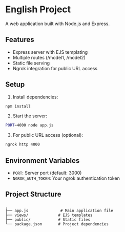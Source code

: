 # English Project

A web application built with Node.js and Express.

## Features

- Express server with EJS templating
- Multiple routes (/model1, /model2)
- Static file serving
- Ngrok integration for public URL access

## Setup

1. Install dependencies:
```bash
npm install
```

2. Start the server:
```bash
PORT=4000 node app.js
```

3. For public URL access (optional):
```bash
ngrok http 4000
```

## Environment Variables

- `PORT`: Server port (default: 3000)
- `NGROK_AUTH_TOKEN`: Your ngrok authentication token

## Project Structure

```
.
├── app.js              # Main application file
├── views/             # EJS templates
├── public/            # Static files
└── package.json       # Project dependencies
```